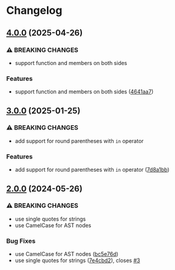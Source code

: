 # Changelog

## [4.0.0](https://github.com/petrzjunior/odata-filter-to-ast/compare/odata-filter-to-ast-v3.0.0...odata-filter-to-ast-v4.0.0) (2025-04-26)


### ⚠ BREAKING CHANGES

* support function and members on both sides

### Features

* support function and members on both sides ([4641aa7](https://github.com/petrzjunior/odata-filter-to-ast/commit/4641aa76e3e6bb4707799cc74a9f6d89c0b076ed))

## [3.0.0](https://github.com/petrzjunior/odata-filter-to-ast/compare/odata-filter-to-ast-v2.0.0...odata-filter-to-ast-v3.0.0) (2025-01-25)


### ⚠ BREAKING CHANGES

* add support for round parentheses with `in` operator

### Features

* add support for round parentheses with `in` operator ([7d8a1bb](https://github.com/petrzjunior/odata-filter-to-ast/commit/7d8a1bb797e3306598485c8f5c46ab10aa6c9eb9))

## [2.0.0](https://github.com/petrzjunior/odata-filter-to-ast/compare/odata-filter-to-ast-v1.3.2...odata-filter-to-ast-v2.0.0) (2024-05-26)


### ⚠ BREAKING CHANGES

* use single quotes for strings
* use CamelCase for AST nodes

### Bug Fixes

* use CamelCase for AST nodes ([bc5e76d](https://github.com/petrzjunior/odata-filter-to-ast/commit/bc5e76d5adeac9b0891386c2e6fdeb7c3c8952cb))
* use single quotes for strings ([7e4cbd2](https://github.com/petrzjunior/odata-filter-to-ast/commit/7e4cbd2be46fa8881401d3ab6fd511b91e1a3481)), closes [#3](https://github.com/petrzjunior/odata-filter-to-ast/issues/3)
